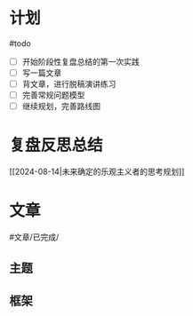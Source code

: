 # 计划

#todo 
- [ ] 开始阶段性复盘总结的第一次实践
- [ ] 写一篇文章
- [ ] 背文章，进行脱稿演讲练习
- [ ] 完善常规问题模型
- [ ] 继续规划，完善路线图

# 复盘反思总结

[[2024-08-14|未来确定的乐观主义者的思考规划]] 


# 文章
#文章/已完成/

## 主题

## 框架